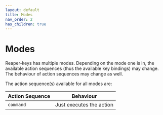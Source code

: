```yaml
---
layout: default
title: Modes
nav_order: 2
has_children: true
---
```


# Modes

Reaper-keys has multiple modes. Depending on the mode one is in, the available action sequences (thus the available key bindings) may change. The behaviour of action sequences may change as well.

The action sequence(s) available for all modes are:

| Action Sequence | Behaviour |
| --- | --- |
| `command` | Just executes the action |
